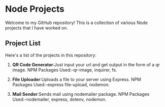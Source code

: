 # Node Projects

Welcome to my GitHub repository! This is a collection of various Node projects that I have worked on.

## Project List

Here's a list of the projects in this repository:

1.  **QR Code Generator**:Just input your url and get output in the form of a qr image.
NPM Packages Used:-qr-image, inquirer, fs.

2. **File Uploader**:Uploads a file to your server using Express.
NPM Packages Used:-express file-upload, nodemon.

3. **Mail Sender**:Sends mail using nodemailer package.
NPM Packages Used:-nodemailer, express, dotenv, nodemon.

